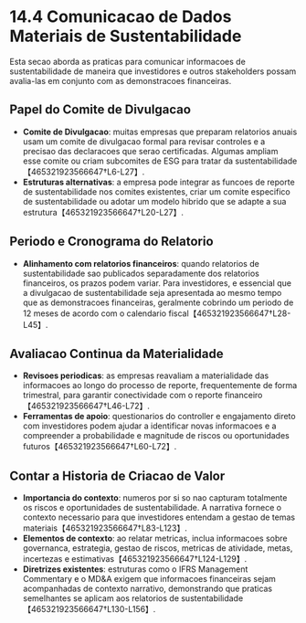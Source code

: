# 14.4 Comunicacao de Dados Materiais de Sustentabilidade

Esta secao aborda as praticas para comunicar informacoes de sustentabilidade de maneira que investidores e outros stakeholders possam avalia-las em conjunto com as demonstracoes financeiras.

## Papel do Comite de Divulgacao

- **Comite de Divulgacao**: muitas empresas que preparam relatorios anuais usam um comite de divulgacao formal para revisar controles e a precisao das declaracoes que serao certificadas. Algumas ampliam esse comite ou criam subcomites de ESG para tratar da sustentabilidade【465321923566647†L6-L27】.
- **Estruturas alternativas**: a empresa pode integrar as funcoes de reporte de sustentabilidade nos comites existentes, criar um comite especifico de sustentabilidade ou adotar um modelo hibrido que se adapte a sua estrutura【465321923566647†L20-L27】.

## Periodo e Cronograma do Relatorio

- **Alinhamento com relatorios financeiros**: quando relatorios de sustentabilidade sao publicados separadamente dos relatorios financeiros, os prazos podem variar. Para investidores, e essencial que a divulgacao de sustentabilidade seja apresentada ao mesmo tempo que as demonstracoes financeiras, geralmente cobrindo um periodo de 12 meses de acordo com o calendario fiscal【465321923566647†L28-L45】.

## Avaliacao Continua da Materialidade

- **Revisoes periodicas**: as empresas reavaliam a materialidade das informacoes ao longo do processo de reporte, frequentemente de forma trimestral, para garantir conectividade com o reporte financeiro【465321923566647†L46-L72】.
- **Ferramentas de apoio**: questionarios do controller e engajamento direto com investidores podem ajudar a identificar novas informacoes e a compreender a probabilidade e magnitude de riscos ou oportunidades futuros【465321923566647†L60-L72】.

## Contar a Historia de Criacao de Valor

- **Importancia do contexto**: numeros por si so nao capturam totalmente os riscos e oportunidades de sustentabilidade. A narrativa fornece o contexto necessario para que investidores entendam a gestao de temas materiais【465321923566647†L83-L123】.
- **Elementos de contexto**: ao relatar metricas, inclua informacoes sobre governanca, estrategia, gestao de riscos, metricas de atividade, metas, incertezas e estimativas【465321923566647†L124-L129】.
- **Diretrizes existentes**: estruturas como o IFRS Management Commentary e o MD&A exigem que informacoes financeiras sejam acompanhadas de contexto narrativo, demonstrando que praticas semelhantes se aplicam aos relatorios de sustentabilidade【465321923566647†L130-L156】.
